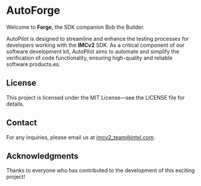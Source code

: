 # AutoForge

Welcome to **Forge**, the SDK companion Bob the Builder.

AutoPilot is designed to streamline and enhance the testing processes for developers working with the **IMCv2** SDK. As a critical component of our software development kit, AutoPilot aims to automate and simplify the verification of code functionality, ensuring high-quality and reliable software products.es.

## License

This project is licensed under the MIT License—see the LICENSE file for details.

## Contact

For any inquiries, please email us at [imcv2_team@intel.com](mailto:eitan.michaelson@intel.com).

## Acknowledgments

Thanks to everyone who has contributed to the development of this exciting project!